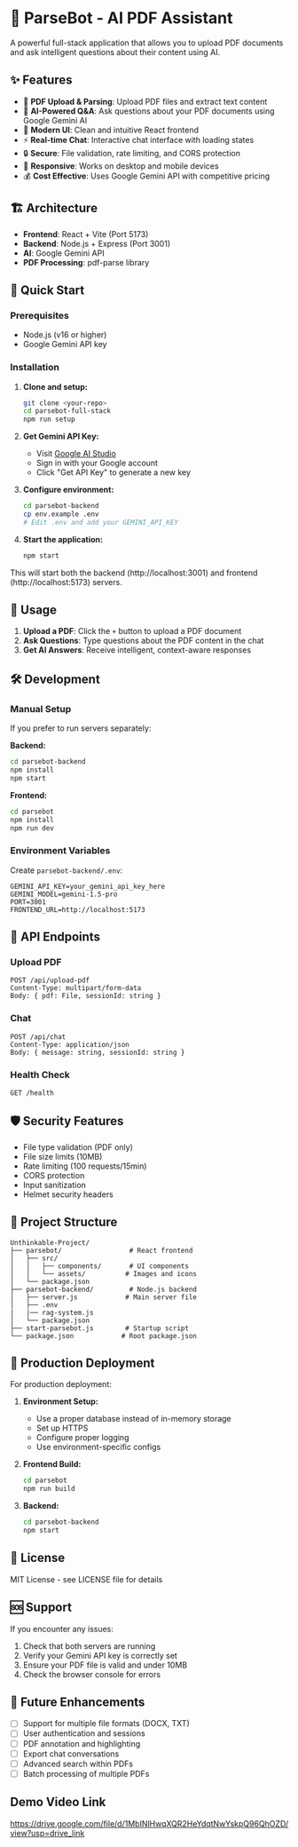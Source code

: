 # 🤖 ParseBot - AI PDF Assistant

A powerful full-stack application that allows you to upload PDF documents and ask intelligent questions about their content using AI.

## ✨ Features

- 📄 **PDF Upload & Parsing**: Upload PDF files and extract text content
- 🤖 **AI-Powered Q&A**: Ask questions about your PDF documents using Google Gemini AI
- 🎨 **Modern UI**: Clean and intuitive React frontend
- ⚡ **Real-time Chat**: Interactive chat interface with loading states
- 🔒 **Secure**: File validation, rate limiting, and CORS protection
- 📱 **Responsive**: Works on desktop and mobile devices
- 💰 **Cost Effective**: Uses Google Gemini API with competitive pricing

## 🏗️ Architecture

- **Frontend**: React + Vite (Port 5173)
- **Backend**: Node.js + Express (Port 3001)
- **AI**: Google Gemini API
- **PDF Processing**: pdf-parse library

## 🚀 Quick Start

### Prerequisites

- Node.js (v16 or higher)
- Google Gemini API key

### Installation

1. **Clone and setup:**
   ```bash
   git clone <your-repo>
   cd parsebot-full-stack
   npm run setup
   ```

2. **Get Gemini API Key:**
   - Visit [Google AI Studio](https://ai.google.dev/tutorials/setup)
   - Sign in with your Google account
   - Click "Get API Key" to generate a new key

3. **Configure environment:**
   ```bash
   cd parsebot-backend
   cp env.example .env
   # Edit .env and add your GEMINI_API_KEY
   ```

4. **Start the application:**
   ```bash
   npm start
   ```

This will start both the backend (http://localhost:3001) and frontend (http://localhost:5173) servers.


## 📖 Usage

1. **Upload a PDF**: Click the `+` button to upload a PDF document
2. **Ask Questions**: Type questions about the PDF content in the chat
3. **Get AI Answers**: Receive intelligent, context-aware responses



## 🛠️ Development

### Manual Setup

If you prefer to run servers separately:

**Backend:**
```bash
cd parsebot-backend
npm install
npm start
```

**Frontend:**
```bash
cd parsebot
npm install
npm run dev
```

### Environment Variables

Create `parsebot-backend/.env`:
```
GEMINI_API_KEY=your_gemini_api_key_here
GEMINI_MODEL=gemini-1.5-pro
PORT=3001
FRONTEND_URL=http://localhost:5173
```

## 🔧 API Endpoints

### Upload PDF
```
POST /api/upload-pdf
Content-Type: multipart/form-data
Body: { pdf: File, sessionId: string }
```

### Chat
```
POST /api/chat
Content-Type: application/json
Body: { message: string, sessionId: string }
```

### Health Check
```
GET /health
```

## 🛡️ Security Features

- File type validation (PDF only)
- File size limits (10MB)
- Rate limiting (100 requests/15min)
- CORS protection
- Input sanitization
- Helmet security headers

## 📁 Project Structure

```
Unthinkable-Project/
├── parsebot/                 # React frontend
│   ├── src/
│   │   ├── components/       # UI components
│   │   └── assets/          # Images and icons
│   └── package.json
├── parsebot-backend/         # Node.js backend
│   ├── server.js            # Main server file
│   ├── .env
|   |── rag-system.js 
│   └── package.json
├── start-parsebot.js        # Startup script
└── package.json            # Root package.json
```

## 🚀 Production Deployment

For production deployment:

1. **Environment Setup:**
   - Use a proper database instead of in-memory storage
   - Set up HTTPS
   - Configure proper logging
   - Use environment-specific configs

2. **Frontend Build:**
   ```bash
   cd parsebot
   npm run build
   ```

3. **Backend:**
   ```bash
   cd parsebot-backend
   npm start
   ```


## 📄 License

MIT License - see LICENSE file for details

## 🆘 Support

If you encounter any issues:

1. Check that both servers are running
2. Verify your Gemini API key is correctly set
3. Ensure your PDF file is valid and under 10MB
4. Check the browser console for errors

## 🎯 Future Enhancements

- [ ] Support for multiple file formats (DOCX, TXT)
- [ ] User authentication and sessions
- [ ] PDF annotation and highlighting
- [ ] Export chat conversations
- [ ] Advanced search within PDFs
- [ ] Batch processing of multiple PDFs

## Demo Video Link
https://drive.google.com/file/d/1MbINlHwqXQR2HeYdqtNwYskpQ96QhOZD/view?usp=drive_link

